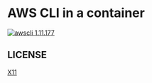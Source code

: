 # AWS CLI in a container

[![awscli 1.11.177](https://img.shields.io/badge/awscli-1.11.177-green.svg)](https://github.com/aws/aws-cli/releases/tag/1.11.177)

## LICENSE
[X11](LICENSE)
